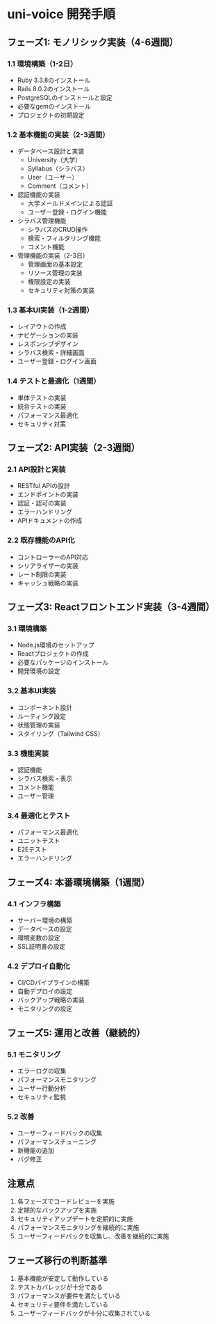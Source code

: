 # uni-voice 開発手順

## フェーズ1: モノリシック実装（4-6週間）

### 1.1 環境構築（1-2日）

- Ruby 3.3.8のインストール
- Rails 8.0.2のインストール
- PostgreSQLのインストールと設定
- 必要なgemのインストール
- プロジェクトの初期設定


### 1.2 基本機能の実装（2-3週間）

- データベース設計と実装
  - University（大学）
  - Syllabus（シラバス）
  - User（ユーザー）
  - Comment（コメント）
- 認証機能の実装
  - 大学メールドメインによる認証
  - ユーザー登録・ログイン機能
- シラバス管理機能
  - シラバスのCRUD操作
  - 検索・フィルタリング機能
  - コメント機能
- 管理機能の実装（2-3日）
  - 管理画面の基本設定
  - リソース管理の実装
  - 権限設定の実装
  - セキュリティ対策の実装


### 1.3 基本UI実装（1-2週間）

- レイアウトの作成
- ナビゲーションの実装
- レスポンシブデザイン
- シラバス検索・詳細画面
- ユーザー登録・ログイン画面


### 1.4 テストと最適化（1週間）

- 単体テストの実装
- 統合テストの実装
- パフォーマンス最適化
- セキュリティ対策


## フェーズ2: API実装（2-3週間）

### 2.1 API設計と実装

- RESTful APIの設計
- エンドポイントの実装
- 認証・認可の実装
- エラーハンドリング
- APIドキュメントの作成


### 2.2 既存機能のAPI化

- コントローラーのAPI対応
- シリアライザーの実装
- レート制限の実装
- キャッシュ戦略の実装


## フェーズ3: Reactフロントエンド実装（3-4週間）

### 3.1 環境構築

- Node.js環境のセットアップ
- Reactプロジェクトの作成
- 必要なパッケージのインストール
- 開発環境の設定


### 3.2 基本UI実装

- コンポーネント設計
- ルーティング設定
- 状態管理の実装
- スタイリング（Tailwind CSS）


### 3.3 機能実装

- 認証機能
- シラバス検索・表示
- コメント機能
- ユーザー管理


### 3.4 最適化とテスト

- パフォーマンス最適化
- ユニットテスト
- E2Eテスト
- エラーハンドリング


## フェーズ4: 本番環境構築（1週間）

### 4.1 インフラ構築

- サーバー環境の構築
- データベースの設定
- 環境変数の設定
- SSL証明書の設定


### 4.2 デプロイ自動化

- CI/CDパイプラインの構築
- 自動デプロイの設定
- バックアップ戦略の実装
- モニタリングの設定


## フェーズ5: 運用と改善（継続的）

### 5.1 モニタリング

- エラーログの収集
- パフォーマンスモニタリング
- ユーザー行動分析
- セキュリティ監視


### 5.2 改善

- ユーザーフィードバックの収集
- パフォーマンスチューニング
- 新機能の追加
- バグ修正


## 注意点

1. 各フェーズでコードレビューを実施
2. 定期的なバックアップを実施
3. セキュリティアップデートを定期的に実施
4. パフォーマンスモニタリングを継続的に実施
5. ユーザーフィードバックを収集し、改善を継続的に実施


## フェーズ移行の判断基準

1. 基本機能が安定して動作している
2. テストカバレッジが十分である
3. パフォーマンスが要件を満たしている
4. セキュリティ要件を満たしている
5. ユーザーフィードバックが十分に収集されている
